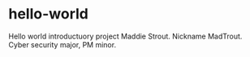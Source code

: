 # hello-world
Hello world introductuory project
Maddie Strout. Nickname MadTrout. Cyber security major, PM minor. 
